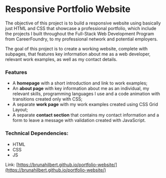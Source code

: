 # Responsive Portfolio Website

The objective of this project is to build a responsive website using basically just HTML and CSS that showcase a professional portfolio, which include the projects I built throughout the Full-Stack Web Development Program from CareerFoundry, to my professional network and potential employers.

The goal of this project is to create a working website, complete with subpages, that features key information about me as a web developer, relevant work examples, as well as my contact details.


### Features

- A **homepage** with a short introduction and link to work examples;
-  An **about page** with key information about me as an individual, my relevant skills, programming languages I use and a code animation with transitions created only with CSS;
-  A separate **work page** with my work examples created using CSS Grid Layout;
- A separate **contact section** that contains my contact information and a form to leave a message with validation created with JavaScript.

### Technical Dependencies:

-   HTML
-   CSS
-   JS

Link:  [https://brunahilbert.github.io/portfolio-website/](https://brunahilbert.github.io/portfolio-website/)
